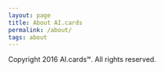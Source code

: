 ```yaml
---
layout: page
title: About AI.cards
permalink: /about/
tags: about
---
```


Copyright 2016 AI.cards℠. All rights reserved.
